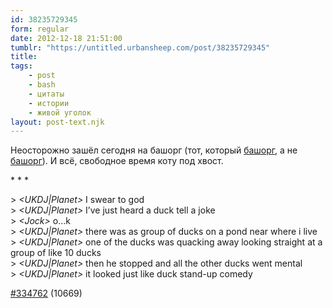 ```yaml
---
id: 38235729345
form: regular
date: 2012-12-18 21:51:00
tumblr: "https://untitled.urbansheep.com/post/38235729345"
title:
tags:
    - post
    - bash
    - цитаты
    - истории
    - живой уголок
layout: post-text.njk
---
```


<p>Неосторожно зашёл сегодня на башорг (тот, который <a href="http://bash.org/">башорг</a>, а не <a href="http://bash.im/">башорг</a>). И всё, свободное время коту под хвост.</p>

<p class="splitter">* * *</p>

<p>&gt; <em>&lt;UKDJ|Planet&gt;</em> I swear to god<br/>
&gt; <em>&lt;UKDJ|Planet&gt;</em> I&rsquo;ve just heard a duck tell a joke<br/>
&gt; <em>&lt;Jock&gt;</em> o&hellip;k<br/>
&gt; <em>&lt;UKDJ|Planet&gt;</em> there was as group of ducks on a pond near where i live<br/>
&gt; <em>&lt;UKDJ|Planet&gt;</em> one of the ducks was quacking away looking straight at a group of like 10 ducks<br/>
&gt; <em>&lt;UKDJ|Planet&gt;</em> then he stopped and all the other ducks went mental<br/>
&gt; <em>&lt;UKDJ|Planet&gt;</em> it looked just like duck stand-up comedy</p>

<p><a href="http://bash.org/?334762">#334762</a> (10669)</p>

